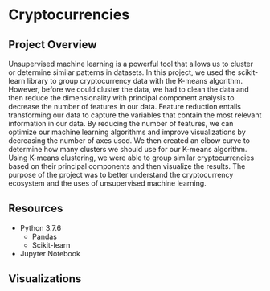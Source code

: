 # Cryptocurrencies

## Project Overview
Unsupervised machine learning is a powerful tool that allows us to cluster or determine similar patterns in datasets. In this project, we used the scikit-learn library to group cryptocurrency data with the K-means algorithm. However, before we could cluster the data, we had to clean the data and then reduce the dimensionality with principal component analysis to decrease the number of features in our data. Feature reduction entails transforming our data to capture the variables that contain the most relevant information in our data. By reducing the number of features, we can optimize our machine learning algorithms and improve visualizations by decreasing the number of axes used. We then created an elbow curve to determine how many clusters we should use for our K-means algorithm. Using K-means clustering, we were able to group similar cryptocurrencies based on their principal components and then visualize the results. The purpose of the project was to better understand the cryptocurrency ecosystem and the uses of unsupervised machine learning. 

## Resources
- Python 3.7.6
  - Pandas
  - Scikit-learn
- Jupyter Notebook

## Visualizations

